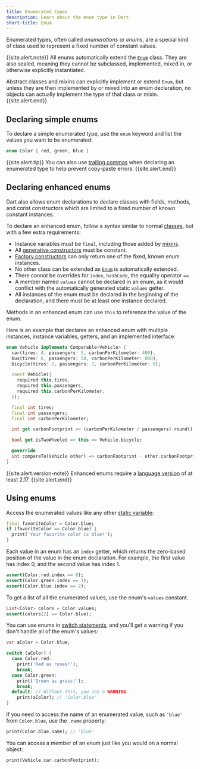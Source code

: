 ```yaml
---
title: Enumerated types
description: Learn about the enum type in Dart.
short-title: Enum
---
```


Enumerated types, often called _enumerations_ or _enums_,
are a special kind of class used to represent
a fixed number of constant values.

{{site.alert.note}}
  All enums automatically extend the [`Enum`][] class.
  They are also sealed,
  meaning they cannot be subclassed, implemented, mixed in,
  or otherwise explicitly instantiated.

  Abstract classes and mixins can explicitly implement or extend `Enum`,
  but unless they are then implemented by or mixed into an enum declaration,
  no objects can actually implement the type of that class or mixin.
{{site.alert.end}}

## Declaring simple enums

To declare a simple enumerated type,
use the `enum` keyword and
list the values you want to be enumerated:

<?code-excerpt "misc/lib/language_tour/classes/enum.dart (enum)"?>
```dart
enum Color { red, green, blue }
```

{{site.alert.tip}}
  You can also use [trailing commas][] when declaring an enumerated type
  to help prevent copy-paste errors.
{{site.alert.end}}

## Declaring enhanced enums

Dart also allows enum declarations to declare classes
with fields, methods, and const constructors
which are limited to a fixed number of known constant instances.

To declare an enhanced enum,
follow a syntax similar to normal [classes][],
but with a few extra requirements:

* Instance variables must be `final`,
  including those added by [mixins][].
* All [generative constructors][] must be constant.
* [Factory constructors][] can only return
  one of the fixed, known enum instances.
* No other class can be extended as [`Enum`] is automatically extended.
* There cannot be overrides for `index`, `hashCode`, the equality operator `==`.
* A member named `values` cannot be declared in an enum,
  as it would conflict with the automatically generated static `values` getter.
* All instances of the enum must be declared
  in the beginning of the declaration,
  and there must be at least one instance declared.

Methods in an enhanced enum can use `this` to reference the value of the enum.

Here is an example that declares an enhanced enum
with multiple instances, instance variables,
getters, and an implemented interface:

<?code-excerpt "misc/lib/language_tour/classes/enum.dart (enhanced)"?>
```dart
enum Vehicle implements Comparable<Vehicle> {
  car(tires: 4, passengers: 5, carbonPerKilometer: 400),
  bus(tires: 6, passengers: 50, carbonPerKilometer: 800),
  bicycle(tires: 2, passengers: 1, carbonPerKilometer: 0);

  const Vehicle({
    required this.tires,
    required this.passengers,
    required this.carbonPerKilometer,
  });

  final int tires;
  final int passengers;
  final int carbonPerKilometer;

  int get carbonFootprint => (carbonPerKilometer / passengers).round();

  bool get isTwoWheeled => this == Vehicle.bicycle;

  @override
  int compareTo(Vehicle other) => carbonFootprint - other.carbonFootprint;
}
```

{{site.alert.version-note}}
  Enhanced enums require a [language version][] of at least 2.17.
{{site.alert.end}}

## Using enums

Access the enumerated values like
any other [static variable][]:

<?code-excerpt "misc/lib/language_tour/classes/enum.dart (access)"?>
```dart
final favoriteColor = Color.blue;
if (favoriteColor == Color.blue) {
  print('Your favorite color is blue!');
}
```

Each value in an enum has an `index` getter,
which returns the zero-based position of the value in the enum declaration.
For example, the first value has index 0,
and the second value has index 1.

<?code-excerpt "misc/lib/language_tour/classes/enum.dart (index)"?>
```dart
assert(Color.red.index == 0);
assert(Color.green.index == 1);
assert(Color.blue.index == 2);
```

To get a list of all the enumerated values,
use the enum's `values` constant.

<?code-excerpt "misc/lib/language_tour/classes/enum.dart (values)"?>
```dart
List<Color> colors = Color.values;
assert(colors[2] == Color.blue);
```

You can use enums in [switch statements][], and
you'll get a warning if you don't handle all of the enum's values:

<?code-excerpt "misc/lib/language_tour/classes/enum.dart (switch)"?>
```dart
var aColor = Color.blue;

switch (aColor) {
  case Color.red:
    print('Red as roses!');
    break;
  case Color.green:
    print('Green as grass!');
    break;
  default: // Without this, you see a WARNING.
    print(aColor); // 'Color.blue'
}
```

If you need to access the name of an enumerated value,
such as `'blue'` from `Color.blue`,
use the `.name` property:

<?code-excerpt "misc/lib/language_tour/classes/enum.dart (name)"?>
```dart
print(Color.blue.name); // 'blue'
```

You can access a member of an enum just like you would on a normal object:

<?code-excerpt "misc/lib/language_tour/classes/enum.dart (method-call)"?>
```dart
print(Vehicle.car.carbonFootprint);
```

[`Enum`]: {{site.dart-api}}/{{site.data.pkg-vers.SDK.channel}}/dart-core/Enum-class.html
[trailing commas]: /language/collections#lists
[classes]: /language/classes
[mixins]: /language/mixins
[generative constructors]: /language/constructors#constant-constructors
[Factory constructors]: /language/constructors#factory-constructors
[language version]: /guides/language/evolution#language-versioning
[static variable]: /language/classes#class-variables-and-methods
[switch statements]: /language/control-flow#switch-and-case

